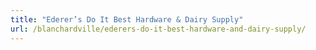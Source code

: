 ```yaml
---
title: "Ederer’s Do It Best Hard­ware & Dairy Supply"
url: /blanchardville/ederers-do-it-best-hardware-and-dairy-supply/
---
```

